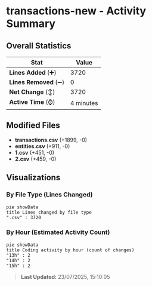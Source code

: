 # transactions-new - Activity Summary 

## Overall Statistics

| Stat                   | Value                                                             |
| ---------------------- | ----------------------------------------------------------------- |
| **Lines Added** (➕)   | 3720                                          |
| **Lines Removed** (➖) | 0                                        |
| **Net Change** (↕)    | 3720                |
| **Active Time** (⌚)   | 4 minutes |


## Modified Files
- **transactions.csv** (+1899, -0)
- **entities.csv** (+911, -0)
- **1.csv** (+451, -0)
- **2.csv** (+459, -0)

## Visualizations

### By File Type (Lines Changed)

```mermaid
pie showData
title Lines changed by file type
".csv" : 3720
```

### By Hour (Estimated Activity Count)

```mermaid
pie showData
title Coding activity by hour (count of changes)
"13h" : 2
"14h" : 2
"15h" : 2
```


> **Last Updated:** 23/07/2025, 15:10:05